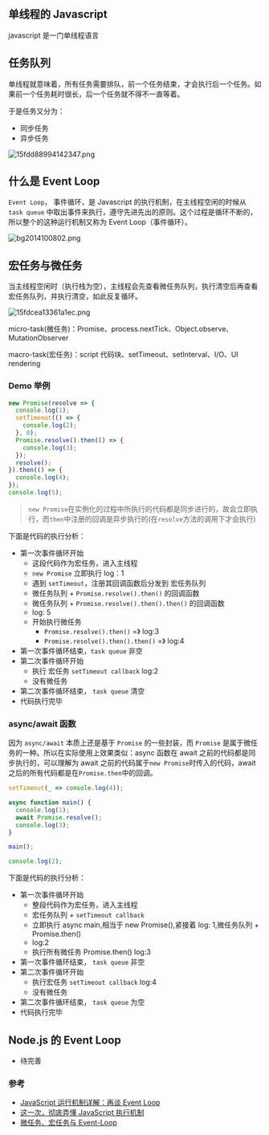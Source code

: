 ## 单线程的 Javascript

javascript 是一门单线程语言

## 任务队列

单线程就意味着，所有任务需要排队，前一个任务结束，才会执行后一个任务。如果前一个任务耗时很长，后一个任务就不得不一直等着。

于是任务又分为：

- 同步任务
- 异步任务

![15fdd88994142347.png](http://ww1.sinaimg.cn/large/df551ea5ly1g7c6opftyuj214g0xugns.jpg)

## 什么是 Event Loop

`Event Loop`， 事件循环，是 Javascript 的执行机制，在主线程空闲的时候从 `task queue` 中取出事件来执行，遵守先进先出的原则。这个过程是循环不断的，所以整个的这种运行机制又称为 Event Loop（事件循环）。

![bg2014100802.png](http://ww1.sinaimg.cn/large/df551ea5ly1g7c41f0eqoj20gp0endg6.jpg)

## 宏任务与微任务

当主线程空闲时（执行栈为空），主线程会先查看微任务队列，执行清空后再查看宏任务队列，并执行清空，如此反复循环。

![15fdcea13361a1ec.png](http://ww1.sinaimg.cn/large/df551ea5ly1g7c45xi4jmj214s0y6abm.jpg)

micro-task(微任务)：Promise、process.nextTick、Object.observe、MutationObserver

macro-task(宏任务)：script 代码块、setTimeout、setInterval、I/O、UI rendering

### Demo 举例

```js
new Promise(resolve => {
  console.log(1);
  setTimeout(() => {
    console.log(2);
  }, 0);
  Promise.resolve().then(() => {
    console.log(3);
  });
  resolve();
}).then(() => {
  console.log(4);
});
console.log(5);
```

> `new Promise`在实例化的过程中所执行的代码都是同步进行的，故会立即执行，而`then`中注册的回调是异步执行的(在`resolve`方法的调用下才会执行)

下面是代码的执行分析：

- 第一次事件循环开始
  - 这段代码作为宏任务，进入主线程
  - `new Promise` 立即执行 log：1
  - 遇到 `setTimeout`，注册其回调函数后分发到 宏任务队列
  - 微任务队列 + `Promise.resolve().then()` 的回调函数
  - 微任务队列 + `Promise.resolve().then().then()` 的回调函数
  - log: 5
  - 开始执行微任务
    - `Promise.resolve().then()` =》 log:3
    - `Promise.resolve().then().then()` =》 log:4
- 第一次事件循环结束，`task queue` 非空
- 第二次事件循环开始
  - 执行 宏任务 `setTimeout callback` log:2
  - 没有微任务
- 第二次事件循环结束， `task queue` 清空
- 代码执行完毕

### async/await 函数

因为 `async/await` 本质上还是基于 `Promise` 的一些封装，而 `Promise` 是属于微任务的一种。所以在实际使用上效果类似：async 函数在 await 之前的代码都是同步执行的，可以理解为 await 之前的代码属于`new Promise`时传入的代码，await 之后的所有代码都是在`Promise.then`中的回调。

```js
setTimeout(_ => console.log(4));

async function main() {
  console.log(1);
  await Promise.resolve();
  console.log(3);
}

main();

console.log(2);
```

下面是代码的执行分析：

- 第一次事件循环开始
  - 整段代码作为宏任务，进入主线程
  - 宏任务队列 + `setTimeout callback`
  - 立即执行 async main,相当于 new Promise(),紧接着 log: 1,微任务队列 + Promise.then()
  - log:2
  - 执行所有微任务 Promise.then() log:3
- 第一次事件循环结束， `task queue` 非空
- 第二次事件循环开始
  - 执行宏任务 `setTimeout callback` log:4
  - 没有微任务
- 第二次事件循环结束， `task queue` 为空
- 代码执行完毕

## Node.js 的 Event Loop

- 待完善

### 参考

- [JavaScript 运行机制详解：再谈 Event Loop](http://www.ruanyifeng.com/blog/2014/10/event-loop.html)
- [这一次，彻底弄懂 JavaScript 执行机制](https://juejin.im/post/59e85eebf265da430d571f89)
- [微任务、宏任务与 Event-Loop](https://juejin.im/post/5b73d7a6518825610072b42b)
